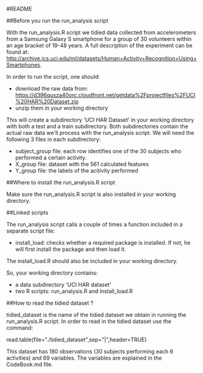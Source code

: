
#README


##Before you run the run_analysis script

With the run_analysis.R script we tidied data collected from accelerometers from a Samsung Galaxy S smartphone for a group of 30 volunteers within an age bracket of 19-48 years. A full description of the experiment can be found at: http://archive.ics.uci.edu/ml/datasets/Human+Activity+Recognition+Using+Smartphones.

In order to run the script, one should:
* download the raw data from: https://d396qusza40orc.cloudfront.net/getdata%2Fprojectfiles%2FUCI%20HAR%20Dataset.zip
* unzip them in your working directory

This will create a subdirectory 'UCI HAR Dataset' in your working directory with both a test and a train subdirectory. 
Both subdirectories contain the actual raw data we'll process with the run_analysis script. We will need the following 3 files in each subdirectory:
* subject_group file: each row identifies one of the 30 subjects who performed a certain activity. 
* X_group file: dataset with the 561 calculated features
* Y_group file: the labels of the acitivity performed


##Where to install the run_analysis.R script 

Make sure the run_analysis.R script is also installed in your working directory.

##Linked scripts

The run_analysis script calls a couple of times a function included in a separate script file:
* install_load: checks whether a required package is installed. If not, he will first install the package and then load it. 

The install_load.R should also be included in your working directory.

So, your working directory contains:
* a data subdirectory 'UCI HAR dataset'
* two R scripts: run_analysis.R and install_load.R

##How to read the tidied dataset ?

tidied_dataset is the name of the tidied dataset we obtain in running the run_analysis.R script. In order to read in the tidied dataset use the command:

read.table(file="./tidied_dataset",sep="|",header=TRUE)

This dataset has 180 observations (30 subjects performing each 6 activities) and 69 variables. The variables are explained in the CodeBook.md file.  